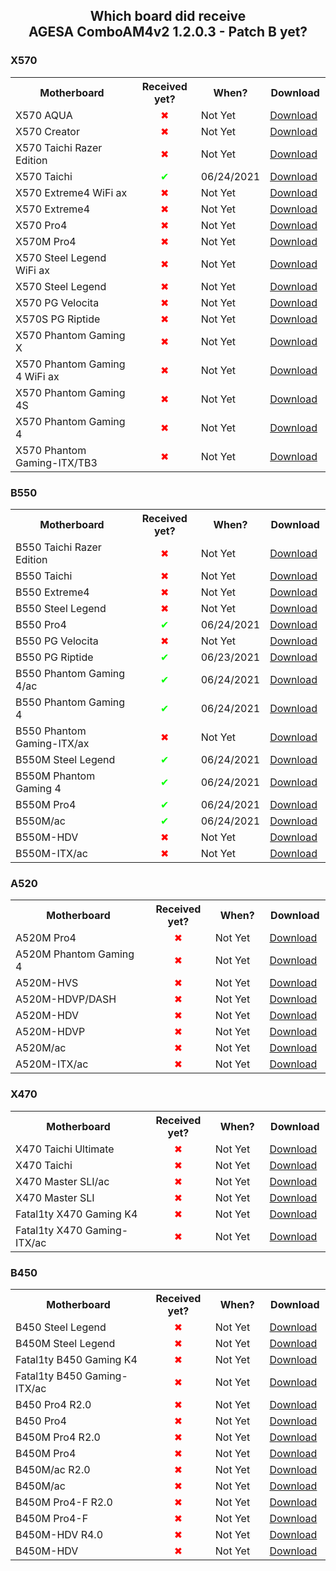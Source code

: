 <html>
    <head>
        <style>
            .container {width: 100%;max-width: 625px;margin: 0 auto;}
        </style>
    </head>
<body>
<h2 style="text-align:center">Which board did receive <br><b>AGESA ComboAM4v2 1.2.0.3 - Patch B</b> yet?</h2>

<h3><b>X570</b></h3>
<table>
    <colgroup>
        <col width="300">
        <col width="115">
        <col width="100">
        <col width="100">
    </colgroup>
    <tbody>
        <tr>
            <th>Motherboard</th>
            <th>Received yet?</th>
            <th>When?</th>
            <th>Download</th>
        </tr>
        <tr>
            <td>X570 AQUA</td>
            <td style="text-align:center;color:red">✖</td>
            <td>Not Yet</td>
            <td><a href="https://www.asrock.com/mb/AMD/X570%20AQUA/Specification.asp#BIOS" target="_blank">Download</a></td>
        </tr>
        <tr>
            <td>X570 Creator</td>
            <td style="text-align:center;color:red">✖</td>
            <td>Not Yet</td>
            <td><a href="https://www.asrock.com/mb/AMD/X570%20Creator/index.asp#BIOS" target="_blank">Download</a></td>
        </tr>
        <tr>
            <td>X570 Taichi Razer Edition</td>
            <td style="text-align:center;color:red">✖</td>
            <td>Not Yet</td>
            <td><a href="https://www.asrock.com/mb/AMD/X570%20Taichi%20Razer%20Edition/Specification.asp#BIOS" target="_blank">Download</a></td>
        </tr>
        <tr>
            <td>X570 Taichi</td>
            <td style="text-align:center;color:lime">✔</td>
            <td>06/24/2021</td>
            <td><a href="https://www.asrock.com/mb/AMD/X570%20Taichi/index.asp#BIOS" target="_blank">Download</a></td>
        </tr>
        <tr>
            <td>X570 Extreme4 WiFi ax</td>
            <td style="text-align:center;color:red">✖</td>
            <td>Not Yet</td>
            <td><a href="https://www.asrock.com/mb/AMD/X570%20Extreme4%20WiFi%20ax/index.asp#BIOS" target="_blank">Download</a></td>
        </tr>
        <tr>
            <td>X570 Extreme4</td>
            <td style="text-align:center;color:red">✖</td>
            <td>Not Yet</td>
            <td><a href="https://www.asrock.com/mb/AMD/X570%20Extreme4/index.asp#BIOS" target="_blank">Download</a></td>
        </tr>
        <tr>
            <td>X570 Pro4</td>
            <td style="text-align:center;color:red">✖</td>
            <td>Not Yet</td>
            <td><a href="https://www.asrock.com/mb/AMD/X570%20Pro4/index.asp#BIOS" target="_blank">Download</a></td>
        </tr>
        <tr>
            <td>X570M Pro4</td>
            <td style="text-align:center;color:red">✖</td>
            <td>Not Yet</td>
            <td><a href="https://www.asrock.com/mb/AMD/X570M%20Pro4/index.asp#BIOS" target="_blank">Download</a></td>
        </tr>
        <tr>
            <td>X570 Steel Legend WiFi ax</td>
            <td style="text-align:center;color:red">✖</td>
            <td>Not Yet</td>
            <td><a href="https://www.asrock.com/mb/AMD/X570%20Steel%20Legend%20WiFi%20ax/index.asp#BIOS" target="_blank">Download</a></td>
        </tr>
        <tr>
            <td>X570 Steel Legend</td>
            <td style="text-align:center;color:red">✖</td>
            <td>Not Yet</td>
            <td><a href="https://www.asrock.com/mb/AMD/X570%20Steel%20Legend/index.asp#BIOS" target="_blank">Download</a></td>
        </tr>
        <tr>
            <td>X570 PG Velocita</td>
            <td style="text-align:center;color:red">✖</td>
            <td>Not Yet</td>
            <td><a href="https://www.asrock.com/mb/AMD/X570%20PG%20Velocita/index.asp#BIOS" target="_blank">Download</a></td>
        </tr>
        <tr>
            <td>X570S PG Riptide</td>
            <td style="text-align:center;color:red">✖</td>
            <td>Not Yet</td>
            <td><a href="https://www.asrock.com/mb/AMD/X570S%20PG%20Riptide/index.asp#BIOS" target="_blank">Download</a></td>
        </tr>
        <tr>
            <td>X570 Phantom Gaming X</td>
            <td style="text-align:center;color:red">✖</td>
            <td>Not Yet</td>
            <td><a href="https://www.asrock.com/mb/AMD/X570%20Phantom%20Gaming%20X/index.asp#BIOS" target="_blank">Download</a></td>
        </tr>
        <tr>
            <td>X570 Phantom Gaming 4 WiFi ax</td>
            <td style="text-align:center;color:red">✖</td>
            <td>Not Yet</td>
            <td><a href="https://www.asrock.com/mb/AMD/X570%20Phantom%20Gaming%204%20WiFi%20ax/index.asp#BIOS" target="_blank">Download</a></td>
        </tr>
        <tr>
            <td>X570 Phantom Gaming 4S</td>
            <td style="text-align:center;color:red">✖</td>
            <td>Not Yet</td>
            <td><a href="https://www.asrock.com/mb/AMD/X570%20Phantom%20Gaming%204S/index.asp#BIOS" target="_blank">Download</a></td>
        </tr>
        <tr>
            <td>X570 Phantom Gaming 4</td>
            <td style="text-align:center;color:red">✖</td>
            <td>Not Yet</td>
            <td><a href="https://www.asrock.com/mb/AMD/X570%20Phantom%20Gaming%204/index.asp#BIOS" target="_blank">Download</a></td>
        </tr>
        <tr>
            <td>X570 Phantom Gaming-ITX/TB3</td>
            <td style="text-align:center;color:red">✖</td>
            <td>Not Yet</td>
            <td><a href="https://www.asrock.com/mb/AMD/X570%20Phantom%20Gaming-ITXTB3/index.asp#BIOS" target="_blank">Download</a></td>
        </tr>
    </tbody>
</table>

<h3><b>B550</b></h3>
<table>
    <colgroup>
        <col width="300">
        <col width="115">
        <col width="100">
        <col width="100">
    </colgroup>
    <tbody>
        <tr>
            <th>Motherboard</th>
            <th>Received yet?</th>
            <th>When?</th>
            <th>Download</th>
        </tr>
        <tr>
            <td>B550 Taichi Razer Edition</td>
            <td style="text-align:center;color:red">✖</td>
            <td>Not Yet</td>
            <td><a href="https://www.asrock.com/mb/AMD/B550%20Taichi%20Razer%20Edition/Specification.asp#BIOS" target="_blank">Download</a></td>
        </tr>
        <tr>
            <td>B550 Taichi</td>
            <td style="text-align:center;color:red">✖</td>
            <td>Not Yet</td>
            <td><a href="https://www.asrock.com/mb/AMD/B550%20Taichi/index.asp#BIOS" target="_blank">Download</a></td>
        </tr>
        <tr>
            <td>B550 Extreme4</td>
            <td style="text-align:center;color:red">✖</td>
            <td>Not Yet</td>
            <td><a href="https://www.asrock.com/mb/AMD/B550%20Extreme4/index.asp#BIOS" target="_blank">Download</a></td>
        </tr>
        <tr>
            <td>B550 Steel Legend</td>
            <td style="text-align:center;color:red">✖</td>
            <td>Not Yet</td>
            <td><a href="https://www.asrock.com/mb/AMD/B550%20Steel%20Legend/index.asp#BIOS" target="_blank">Download</a></td>
        </tr>
        <tr>
            <td>B550 Pro4</td>
            <td style="text-align:center;color:lime">✔</td>
            <td>06/24/2021</td>
            <td><a href="https://www.asrock.com/mb/AMD/B550%20Pro4/index.asp#BIOS" target="_blank">Download</a></td>
        </tr>
        <tr>
            <td>B550 PG Velocita</td>
            <td style="text-align:center;color:red">✖</td>
            <td>Not Yet</td>
            <td><a href="https://www.asrock.com/mb/AMD/B550%20PG%20Velocita/index.asp#BIOS" target="_blank">Download</a></td>
        </tr>
        <tr>
            <td>B550 PG Riptide</td>
            <td style="text-align:center;color:lime">✔</td>
            <td>06/23/2021</td>
            <td><a href="https://www.asrock.com/mb/AMD/B550%20PG%20Riptide/index.asp#BIOS" target="_blank">Download</a></td>
        </tr>
        <tr>
            <td>B550 Phantom Gaming 4/ac</td>
            <td style="text-align:center;color:lime">✔</td>
            <td>06/24/2021</td>
            <td><a href="https://www.asrock.com/mb/AMD/B550%20Phantom%20Gaming%204ac/index.asp#BIOS" target="_blank">Download</a></td>
        </tr>
        <tr>
            <td>B550 Phantom Gaming 4</td>
            <td style="text-align:center;color:lime">✔</td>
            <td>06/24/2021</td>
            <td><a href="https://www.asrock.com/mb/AMD/B550%20Phantom%20Gaming%204/index.asp#BIOS" target="_blank">Download</a></td>
        </tr>
        <tr>
            <td>B550 Phantom Gaming-ITX/ax</td>
            <td style="text-align:center;color:red">✖</td>
            <td>Not Yet</td>
            <td><a href="https://www.asrock.com/mb/AMD/B550%20Phantom%20Gaming-ITXax/index.asp#BIOS" target="_blank">Download</a></td>
        </tr>
        <tr>
            <td>B550M Steel Legend</td>
            <td style="text-align:center;color:lime">✔</td>
            <td>06/24/2021</td>
            <td><a href="https://www.asrock.com/mb/AMD/B550M%20Steel%20Legend/index.asp#BIOS" target="_blank">Download</a></td>
        </tr>
        <tr>
            <td>B550M Phantom Gaming 4</td>
            <td style="text-align:center;color:lime">✔</td>
            <td>06/24/2021</td>
            <td><a href="https://www.asrock.com/mb/AMD/B550M%20Phantom%20Gaming%204/index.asp#BIOS" target="_blank">Download</a></td>
        </tr>
        <tr>
            <td>B550M Pro4</td>
            <td style="text-align:center;color:lime">✔</td>
            <td>06/24/2021</td>
            <td><a href="https://www.asrock.com/mb/AMD/B550M%20Pro4/index.asp#BIOS" target="_blank">Download</a></td>
        </tr>
        <tr>
            <td>B550M/ac</td>
            <td style="text-align:center;color:lime">✔</td>
            <td>06/24/2021</td>
            <td><a href="https://www.asrock.com/mb/AMD/B550Mac/index.asp#BIOS" target="_blank">Download</a></td>
        </tr>
        <tr>
            <td>B550M-HDV</td>
            <td style="text-align:center;color:red">✖</td>
            <td>Not Yet</td>
            <td><a href="https://www.asrock.com/mb/AMD/B550M-HDV/index.asp#BIOS" target="_blank">Download</a></td>
        </tr>
        <tr>
            <td>B550M-ITX/ac </td>
            <td style="text-align:center;color:red">✖</td>
            <td>Not Yet</td>
            <td><a href="https://www.asrock.com/mb/AMD/B550M-ITXac/index.asp#BIOS" target="_blank">Download</a></td>
        </tr>
    </tbody>
</table>

<h3><b>A520</b></h3>
<table>
    <colgroup>
        <col width="300">
        <col width="115">
        <col width="100">
        <col width="100">
    </colgroup>
    <tbody>
        <tr>
            <th>Motherboard</th>
            <th>Received yet?</th>
            <th>When?</th>
            <th>Download</th>
        </tr>
        <tr>
            <td>A520M Pro4</td>
            <td style="text-align:center;color:red">✖</td>
            <td>Not Yet</td>
            <td><a href="https://www.asrock.com/mb/AMD/A520M%20Pro4/index.asp#BIOS" target="_blank">Download</a></td>
        </tr>
        <tr>
            <td>A520M Phantom Gaming 4</td>
            <td style="text-align:center;color:red">✖</td>
            <td>Not Yet</td>
            <td><a href="https://www.asrock.com/mb/AMD/A520M%20Phantom%20Gaming%204/index.asp#BIOS" target="_blank">Download</a></td>
        </tr>
        <tr>
            <td>A520M-HVS</td>
            <td style="text-align:center;color:red">✖</td>
            <td>Not Yet</td>
            <td><a href="https://www.asrock.com/mb/AMD/A520M-HVS/index.asp#BIOS" target="_blank">Download</a></td>
        </tr>
        <tr>
            <td>A520M-HDVP/DASH</td>
            <td style="text-align:center;color:red">✖</td>
            <td>Not Yet</td>
            <td><a href="https://www.asrock.com/mb/AMD/A520M-HDVPDASH/index.asp#BIOS" target="_blank">Download</a></td>
        </tr>
        <tr>
            <td>A520M-HDV</td>
            <td style="text-align:center;color:red">✖</td>
            <td>Not Yet</td>
            <td><a href="https://www.asrock.com/mb/AMD/A520M-HDV/index.asp#BIOS" target="_blank">Download</a></td>
        </tr>
        <tr>
            <td>A520M-HDVP</td>
            <td style="text-align:center;color:red">✖</td>
            <td>Not Yet</td>
            <td><a href="https://www.asrock.com/mb/AMD/A520M-HDVP/index.asp#BIOS" target="_blank">Download</a></td>
        </tr>
        <tr>
            <td>A520M/ac</td>
            <td style="text-align:center;color:red">✖</td>
            <td>Not Yet</td>
            <td><a href="https://www.asrock.com/mb/AMD/A520Mac/index.asp#BIOS" target="_blank">Download</a></td>
        </tr>
        <tr>
            <td>A520M-ITX/ac</td>
            <td style="text-align:center;color:red">✖</td>
            <td>Not Yet</td>
            <td><a href="https://www.asrock.com/mb/AMD/A520M-ITXac/index.asp#BIOS" target="_blank">Download</a></td>
        </tr>
    </tbody>
</table>

<h3><b>X470</b></h3>
<table>
    <colgroup>
        <col width="300">
        <col width="115">
        <col width="100">
        <col width="100">
    </colgroup>
    <tbody>
        <tr>
            <th>Motherboard</th>
            <th>Received yet?</th>
            <th>When?</th>
            <th>Download</th>
        </tr>
        <tr>
            <td>X470 Taichi Ultimate</td>
            <td style="text-align:center;color:red">✖</td>
            <td>Not Yet</td>
            <td><a href="https://www.asrock.com/mb/AMD/X470%20Taichi%20Ultimate/index.asp#BIOS" target="_blank">Download</a></td>
        </tr>
        <tr>
            <td>X470 Taichi</td>
            <td style="text-align:center;color:red">✖</td>
            <td>Not Yet</td>
            <td><a href="https://www.asrock.com/mb/AMD/X470%20Taichi/index.asp#BIOS" target="_blank">Download</a></td>
        </tr>
        <tr>
            <td>X470 Master SLI/ac</td>
            <td style="text-align:center;color:red">✖</td>
            <td>Not Yet</td>
            <td><a href="https://www.asrock.com/mb/AMD/X470%20Master%20SLIac/index.asp#BIOS" target="_blank">Download</a></td>
        </tr>
        <tr>
            <td>X470 Master SLI</td>
            <td style="text-align:center;color:red">✖</td>
            <td>Not Yet</td>
            <td><a href="https://www.asrock.com/mb/AMD/X470%20Master%20SLI/index.asp#BIOS" target="_blank">Download</a></td>
        </tr>
        <tr>
            <td>Fatal1ty X470 Gaming K4</td>
            <td style="text-align:center;color:red">✖</td>
            <td>Not Yet</td>
            <td><a href="https://www.asrock.com/mb/AMD/Fatal1ty%20X470%20Gaming%20K4/index.asp#BIOS" target="_blank">Download</a></td>
        </tr>
        <tr>
            <td>Fatal1ty X470 Gaming-ITX/ac</td>
            <td style="text-align:center;color:red">✖</td>
            <td>Not Yet</td>
            <td><a href="https://www.asrock.com/mb/AMD/Fatal1ty%20X470%20Gaming-ITXac/index.asp#BIOS" target="_blank">Download</a></td>
        </tr>
    </tbody>
</table>

<h3><b>B450</b></h3>
<table>
    <colgroup>
        <col width="300">
        <col width="115">
        <col width="100">
        <col width="100">
    </colgroup>
    <tbody>
        <tr>
            <th>Motherboard</th>
            <th>Received yet?</th>
            <th>When?</th>
            <th>Download</th>
        </tr>
        <tr>
            <td>B450 Steel Legend</td>
            <td style="text-align:center;color:red">✖</td>
            <td>Not Yet</td>
            <td><a href="https://www.asrock.com/mb/AMD/B450%20Steel%20Legend/index.asp#BIOS" target="_blank">Download</a></td>
        </tr>
        <tr>
            <td>B450M Steel Legend</td>
            <td style="text-align:center;color:red">✖</td>
            <td>Not Yet</td>
            <td><a href="https://www.asrock.com/mb/AMD/B450M%20Steel%20Legend/index.asp#BIOS" target="_blank">Download</a></td>
        </tr>
        <tr>
            <td>Fatal1ty B450 Gaming K4</td>
            <td style="text-align:center;color:red">✖</td>
            <td>Not Yet</td>
            <td><a href="https://www.asrock.com/mb/AMD/Fatal1ty%20B450%20Gaming%20K4/index.asp#BIOS" target="_blank">Download</a></td>
        </tr>
        <tr>
            <td>Fatal1ty B450 Gaming-ITX/ac</td>
            <td style="text-align:center;color:red">✖</td>
            <td>Not Yet</td>
            <td><a href="https://www.asrock.com/mb/AMD/Fatal1ty%20B450%20Gaming-ITXac/index.asp#BIOS" target="_blank">Download</a></td>
        </tr>
        <tr>
            <td>B450 Pro4 R2.0</td>
            <td style="text-align:center;color:red">✖</td>
            <td>Not Yet</td>
            <td><a href="https://www.asrock.com/mb/AMD/B450%20Pro4%20R2.0/index.asp#BIOS" target="_blank">Download</a></td>
        </tr>
        <tr>
            <td>B450 Pro4</td>
            <td style="text-align:center;color:red">✖</td>
            <td>Not Yet</td>
            <td><a href="https://www.asrock.com/mb/AMD/B450%20Pro4/index.asp#BIOS" target="_blank">Download</a></td>
        </tr>
        <tr>
            <td>B450M Pro4 R2.0</td>
            <td style="text-align:center;color:red">✖</td>
            <td>Not Yet</td>
            <td><a href="https://www.asrock.com/mb/AMD/B450M%20Pro4%20R2.0/index.asp#BIOS" target="_blank">Download</a></td>
        </tr>
        <tr>
            <td>B450M Pro4</td>
            <td style="text-align:center;color:red">✖</td>
            <td>Not Yet</td>
            <td><a href="https://www.asrock.com/mb/AMD/B450M%20Pro4/index.asp#BIOS" target="_blank">Download</a></td>
        </tr>
        <tr>
            <td>B450M/ac R2.0</td>
            <td style="text-align:center;color:red">✖</td>
            <td>Not Yet</td>
            <td><a href="https://www.asrock.com/mb/AMD/B450Mac%20R2.0/index.asp#BIOS" target="_blank">Download</a></td>
        </tr>
        <tr>
            <td>B450M/ac</td>
            <td style="text-align:center;color:red">✖</td>
            <td>Not Yet</td>
            <td><a href="https://www.asrock.com/mb/AMD/B450Mac/index.asp#BIOS" target="_blank">Download</a></td>
        </tr>
        <tr>
            <td>B450M Pro4-F R2.0</td>
            <td style="text-align:center;color:red">✖</td>
            <td>Not Yet</td>
            <td><a href="https://www.asrock.com/mb/AMD/B450M%20Pro4-F%20R2.0/index.asp#BIOS" target="_blank">Download</a></td>
        </tr>
        <tr>
            <td>B450M Pro4-F</td>
            <td style="text-align:center;color:red">✖</td>
            <td>Not Yet</td>
            <td><a href="https://www.asrock.com/mb/AMD/B450M%20Pro4-F/index.asp#BIOS" target="_blank">Download</a></td>
        </tr>
        <tr>
            <td>B450M-HDV R4.0</td>
            <td style="text-align:center;color:red">✖</td>
            <td>Not Yet</td>
            <td><a href="https://www.asrock.com/mb/AMD/B450M-HDV%20R4.0/index.asp#BIOS" target="_blank">Download</a></td>
        </tr>
        <tr>
            <td>B450M-HDV</td>
            <td style="text-align:center;color:red">✖</td>
            <td>Not Yet</td>
            <td><a href="https://www.asrock.com/mb/AMD/B450M-HDV/index.asp#BIOS" target="_blank">Download</a></td>
        </tr>
    </tbody>
</table>

<!--
<table>
    <colgroup>
        <col width="300">
        <col width="110">
        <col width="100">
        <col width="100">
    </colgroup>
    <tbody>
        <tr>
            <th>Motherboard</th>
            <th>Received yet?</th>
            <th>When?</th>
            <th>Download</th>
        </tr>
        <tr>
            <td></td>
            <td></td>
            <td></td>
            <td><a href="" target="_blank">Download</a></td>
        </tr>
    </tbody>
</table>
-->

